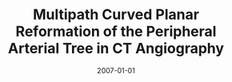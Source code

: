 ---
abstract: ''
authors:
- Justus Roos
- Dominik Fleischmann
- A Köchl
- Tejas Rakshe
- Matus Straka
- Alessandro Napoli
- Armin Kanitsar
- Milos Sramek
- Eduard Gröller
date: '2007-01-01'
featured: false
links:
- name: Publik
  url: https://publik.tuwien.ac.at/showentry.php?ID=141318&lang=2
publication: Radiology, 244 (2007), 01; S. 281 - 290
publication_types:
- '2'
publishDate: '2007-01-01'
title: Multipath Curved Planar Reformation of the Peripheral Arterial Tree in CT Angiography
url_pdf: ''
---